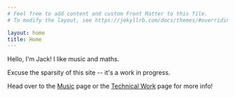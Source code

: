 ```yaml
---
# Feel free to add content and custom Front Matter to this file.
# To modify the layout, see https://jekyllrb.com/docs/themes/#overriding-theme-defaults

layout: home
title: Home
---
```


Hello, I'm Jack! I like music and maths. 

Excuse the sparsity of this site -- it's a work in progress.

Head over to the [Music](music.md) page or the [Technical Work](tech.md) page for more info!